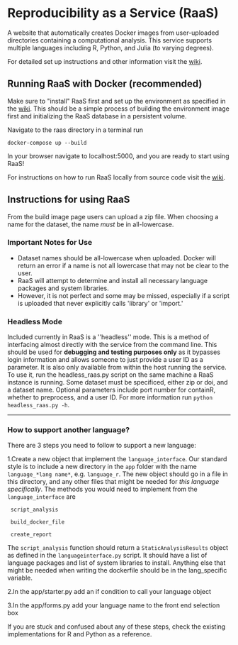 # Reproducibility as a Service (RaaS)
A website that automatically creates Docker images from user-uploaded directories containing a computational analysis. 
This service supports multiple languages including R, Python, and Julia (to varying degrees). 

For detailed set up instructions and other information visit the [wiki](https://github.com/jwons/raas/wiki).

## Running RaaS with Docker (recommended)
Make sure to "install" RaaS first and set up the environment as specified in the [wiki](https://github.com/jwons/raas/wiki).
This should be a simple process of building the environment image first and initializing the RaaS database
in a persistent volume. 

Navigate to the raas directory in a terminal run 
```{bash}
docker-compose up --build
```

In your browser navigate to localhost:5000, and you are ready to start using RaaS!

For instructions on how to run RaaS locally from source code visit the [wiki](https://github.com/jwons/raas/wiki).

## Instructions for using RaaS

From the build image page users can upload a zip file. 
When choosing a name for the dataset, the name *must* be in all-lowercase. 

### Important Notes for Use

- Dataset names should be all-lowercase when uploaded. 
Docker will return an error if a name is not all lowercase that may not be clear to the user. 
- RaaS will attempt to determine and install all necessary language packages and system libraries. 
- However, it is not perfect and some may be missed, especially if a script is uploaded that never explicitly calls 'library' or 'import.'

### Headless Mode

Included currently in RaaS is a ''headless'' mode. 
This is a method of interfacing almost directly with the service from the command line. 
This should be used for __debugging and testing purposes only__ as it bypasses login information and allows someone to 
just provide a user ID as a parameter. 
It is also only available from within the host running the service. 
To use it, run the headless_raas.py script on the same machine a RaaS instance is running. 
Some dataset must be specificed, either zip or doi, and a dataset name. 
Optional parameters include port number for containR, whether to preprocess, and a user ID. 
For more information run `python headless_raas.py -h`.

__________________________________________________
### How to support another language?


There are 3 steps you need to follow to support a new language:


1.Create a new object that implement the ```language_interface```. Our standard style is to include a 
new directory in the ```app``` folder with the name ```language_*lang name*```, e.g. ```language_r```. 
The new object should go in a file in this directory, and any other files that might be needed
for *this language specifically*. 
The methods you would need to implement from the ```language_interface``` are 
  
     script_analysis

     build_docker_file
       
     create_report

The ```script_analysis``` function should return a ```StaticAnalysisResults``` object as defined
in the ```languageinterface.py``` script. It should have a list of language packages and list of 
system libraries to install. Anything else that might be needed when writing the dockerfile should 
be in the lang_specific variable. 

2.In the app/starter.py add an if condition to call your language object

3.In the app/forms.py add your language name to the front end selection box

If you are stuck and confused about any of these steps, check the existing implementations for R
and Python as a reference. 